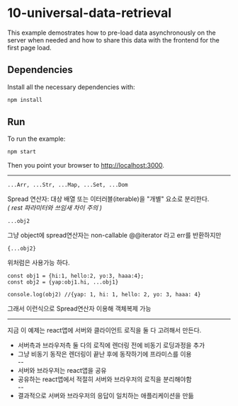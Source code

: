 # 10-universal-data-retrieval

This example demostrates how to pre-load data asynchronously on the server when needed and how to share this data with the
frontend for the first page load.

## Dependencies

Install all the necessary dependencies with:

```bash
npm install
```

## Run

To run the example:

```bash
npm start
```

Then you point your browser to [http://localhost:3000](localhost:3000).

---
```
...Arr, ...Str, ...Map, ...Set, ...Dom
```
Spread 연산자: 대상 배열 또는 이터러블(iterable)을 "개별" 요소로 분리한다.  
_( rest 파라미터와 쓰임새 차이 주의 )_  

```
...obj2
```
그냥 object에 spread연산자는 non-callable @@iterator 라고 err를 반환하지만  
```
{...obj2}
```
위처럼은 사용가능 하다.  
```
const obj1 = {hi:1, hello:2, yo:3, haaa:4};
const obj2 = {yap:obj1.hi, ...obj1}

console.log(obj2) //{yap: 1, hi: 1, hello: 2, yo: 3, haaa: 4}
```
그래서 이런식으로 Spread연산자 이용해 객체복제 가능  

---
지금 이 예제는 react앱에 서버와 클라이언트 로직을 둘 다 고려해서 만든다.  

+ 서버측과 브라우저측 둘 다의 로직에 렌더링 전에 비동기 로딩과정을 추가 
+ 그냥 비동기 동작은 렌더링이 끝난 후에 동작하기에 프라미스를 이용  
--
+ 서버와 브라우저는 react앱을 공유 
+ 공유하는 react앱에서 적절히 서버와 브라우저의 로직을 분리해야함  
--
+ 결과적으로 서버와 브라우저의 응답이 일치하는 애플리케이션을 만듦
